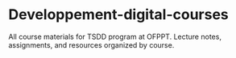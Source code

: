 # Developpement-digital-courses
All course materials for TSDD program at OFPPT. Lecture notes, assignments, and resources organized by course.
